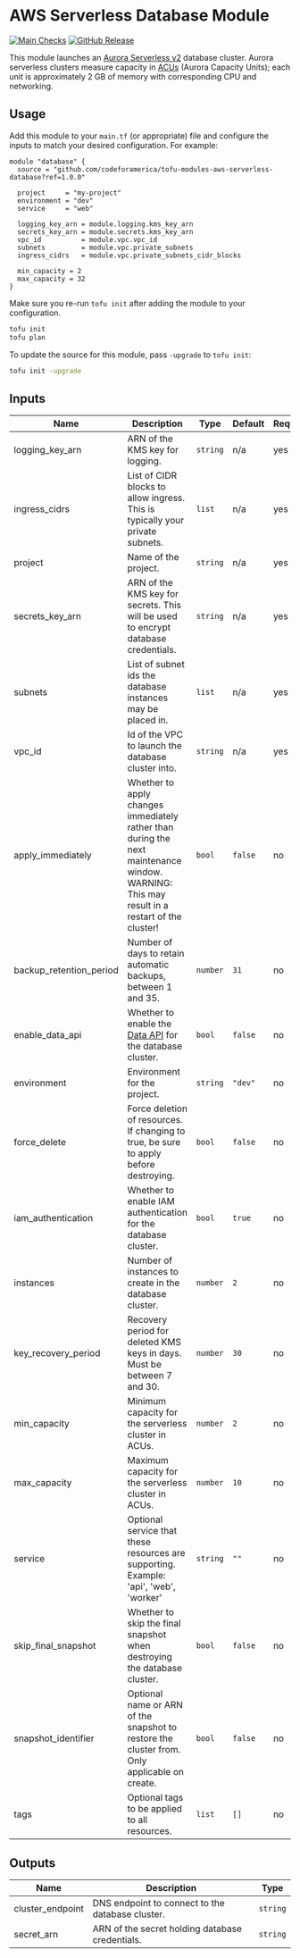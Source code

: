 # AWS Serverless Database Module

[![Main Checks][badge-checks]][code-checks] [![GitHub Release][badge-release]][latest-release]

This module launches an [Aurora Serverless v2][aurora-serverless] database
cluster. Aurora serverless clusters measure capacity in [ACUs] (Aurora Capacity
Units); each unit is approximately 2 GB of memory with corresponding CPU and
networking.

## Usage

Add this module to your `main.tf` (or appropriate) file and configure the inputs
to match your desired configuration. For example:

```hcl
module "database" {
  source = "github.com/codeforamerica/tofu-modules-aws-serverless-database?ref=1.0.0"

  project     = "my-project"
  environment = "dev"
  service     = "web"

  logging_key_arn = module.logging.kms_key_arn
  secrets_key_arn = module.secrets.kms_key_arn
  vpc_id          = module.vpc.vpc_id
  subnets         = module.vpc.private_subnets
  ingress_cidrs   = module.vpc.private_subnets_cidr_blocks

  min_capacity = 2
  max_capacity = 32
}
```

Make sure you re-run `tofu init` after adding the module to your configuration.

```bash
tofu init
tofu plan
```

To update the source for this module, pass `-upgrade` to `tofu init`:

```bash
tofu init -upgrade
```

## Inputs

| Name                    | Description                                                                                                                                | Type     | Default | Required |
|-------------------------|--------------------------------------------------------------------------------------------------------------------------------------------|----------|---------|----------|
| logging_key_arn         | ARN of the KMS key for logging.                                                                                                            | `string` | n/a     | yes      |
| ingress_cidrs           | List of CIDR blocks to allow ingress. This is typically your private subnets.                                                              | `list`   | n/a     | yes      |
| project                 | Name of the project.                                                                                                                       | `string` | n/a     | yes      |
| secrets_key_arn         | ARN of the KMS key for secrets. This will be used to encrypt database credentials.                                                         | `string` | n/a     | yes      |
| subnets                 | List of subnet ids the database instances may be placed in.                                                                                | `list`   | n/a     | yes      |
| vpc_id                  | Id of the VPC to launch the database cluster into.                                                                                         | `string` | n/a     | yes      |
| apply_immediately       | Whether to apply changes immediately rather than during the next maintenance window. WARNING: This may result in a restart of the cluster! | `bool`   | `false` | no       |
| backup_retention_period | Number of days to retain automatic backups, between 1 and 35.                                                                              | `number` | `31`    | no       |
| enable_data_api         | Whether to enable the [Data API][data-api] for the database cluster.                                                                       | `bool`   | `false` | no       |
| environment             | Environment for the project.                                                                                                               | `string` | `"dev"` | no       |
| force_delete            | Force deletion of resources. If changing to true, be sure to apply before destroying.                                                      | `bool`   | `false` | no       |
| iam_authentication      | Whether to enable IAM authentication for the database cluster.                                                                             | `bool`   | `true`  | no       |
| instances               | Number of instances to create in the database cluster.                                                                                     | `number` | `2`     | no       |
| key_recovery_period     | Recovery period for deleted KMS keys in days. Must be between 7 and 30.                                                                    | `number` | `30`    | no       |
| min_capacity            | Minimum capacity for the serverless cluster in ACUs.                                                                                       | `number` | `2`     | no       |
| max_capacity            | Maximum capacity for the serverless cluster in ACUs.                                                                                       | `number` | `10`    | no       |
| service                 | Optional service that these resources are supporting. Example: 'api', 'web', 'worker'                                                      | `string` | `""`    | no       |
| skip_final_snapshot     | Whether to skip the final snapshot when destroying the database cluster.                                                                   | `bool`   | `false` | no       |
| snapshot_identifier     | Optional name or ARN of the snapshot to restore the cluster from. Only applicable on create.                                               | `bool`   | `false` | no       |
| tags                    | Optional tags to be applied to all resources.                                                                                              | `list`   | `[]`    | no       |

## Outputs

| Name             | Description                                      | Type     |
|------------------|--------------------------------------------------|----------|
| cluster_endpoint | DNS endpoint to connect to the database cluster. | `string` |
| secret_arn       | ARN of the secret holding database credentials.  | `string` |

[acus]: https://docs.aws.amazon.com/AmazonRDS/latest/AuroraUserGuide/aurora-serverless-v2.how-it-works.html#aurora-serverless-v2.how-it-works.capacity
[aurora-serverless]: https://docs.aws.amazon.com/AmazonRDS/latest/AuroraUserGuide/aurora-serverless-v2.html
[badge-checks]: https://github.com/codeforamerica/tofu-modules-aws-serverless-database/actions/workflows/main.yaml/badge.svg
[badge-release]: https://img.shields.io/github/v/release/codeforamerica/tofu-modules-aws-serverless-database?logo=github&label=Latest%20Release
[code-checks]: https://github.com/codeforamerica/tofu-modules-aws-serverless-database/actions/workflows/main.yaml
[data-api]: https://docs.aws.amazon.com/AmazonRDS/latest/AuroraUserGuide/data-api.html
[latest-release]: https://github.com/codeforamerica/tofu-modules-aws-serverless-database/releases/latest
